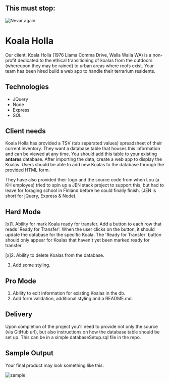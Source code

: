 This must stop:
---------------
![Nevar again](https://i.makeagif.com/media/8-22-2014/GO_DT4.gif)


Koala Holla
===========

Our client, Koala Holla (1976 Llama Comma Drive, Walla Walla WA) is a non-profit dedicated to the ethical transitioning of koalas from the outdoors (whereupon they may be rained) to urban areas where roofs exist. Your team has been hired build a web app to handle their terrarium residents.

Technologies
------------
* JQuery
* Node
* Express
* SQL

Client needs
------------
Koala Holla has provided a TSV (tab separated values) spreadsheet of their current inventory. They want a database table that houses this information and can be viewed at any time. You should add this table to your existing **antares** database. After importing the data, create a web app to display the Koalas. Users should be able to add new Koalas to the database through the provided HTML form.

They have also provided their logo and the source code from when Lou (a KH employee) tried to spin up a JEN stack project to support this, but had to leave for foraging school in Finland before he could finally finish. (JEN is short for jQuery, Express & Node).

Hard Mode
---
[x]1. Ability for mark Koala ready for transfer. Add a button to each row that reads 'Ready for Transfer'. When the user clicks on the button, it should update the database for the specific Koala. The 'Ready for Transfer' button should only appear for Koalas that haven't yet been marked ready for transfer.

[x]2. Ability to delete Koalas from the database.

3. Add some styling.

Pro Mode
---
1. Ability to edit information for existing Koalas in the db.
2. Add form validation, additional styling and a README.md.

Delivery
--------
Upon completion of the project you'll need to provide not only the source (via GitHub url), but also instructions on how the database table should be set up. This can be in a simple databaseSetup.sql file in the repo.

Sample Output
--------
Your final product may look something like this:

![sample](sample.png)
